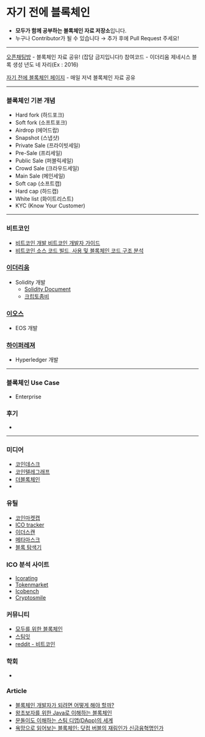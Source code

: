 # 자기 전에 블록체인
- **모두가 함께 공부하는 블록체인 자료 저장소**입니다.
- 누구나 Contributor가 될 수 있습니다 → 추가 후에 Pull Request 주세요!

------

[오픈채팅방](https://open.kakao.com/o/gsSD41jb) -  블록체인 자료 공유! (잡담 금지입니다!)
참여코드 - 이더리움 제네시스 블록 생성 년도 네 자리(Ex : 2016)

[자기 전에 블록체인 페이지](https://www.facebook.com/자기-전에-블록체인-1836603959779151) - 매일 저녁 블록체인 자료 공유



-------------

### 블록체인 기본 개념

- Hard fork (하드포크)
- Soft fork (소프트포크)
- Airdrop (에어드랍)
- Snapshot (스냅샷)
- Private Sale (프라이빗세일)
- Pre-Sale (프리세일)
- Public Sale (퍼블릭세일)
- Crowd Sale (크라우드세일)
- Main Sale (메인세일)
- Soft cap (소프트캡)
- Hard cap (하드캡)
- White list (화이트리스트)
- KYC (Know Your Customer)



------------

### 비트코인

- [비트코인 개발 비트코인 개발자 가이드](https://wikidocs.net/book/1699)
- [비트코인 소스 코드 빌드, 사용 및 블록체인 코드 구조 분석](http://daddynkidsmakers.blogspot.com/2018/02/blog-post_22.html)



### [이더리움](https://www.ethereum.org/)

- Solidity 개발 
  - [Solidity Document](http://solidity.readthedocs.io/en/v0.4.24/)
  - [크립토좀비](https://cryptozombies.io/)



### [이오스](https://eos.io/)

- EOS 개발



### [하이퍼레져](https://www.hyperledger.org/)

- Hyperledger 개발



-----------

### 블록체인 Use Case

- Enterprise



### 후기

- 



------------

### 미디어

- [코인데스크](http://www.coindesk.com/)
- [코인텔레그래프](https://cointelegraph.com/)
- [더블록체인](http://theblockchain.kr/)
- 



### 유틸

- [코인마켓캡](https://coinmarketcap.com/)
- [ICO tracker](https://icotracker.net/)
- [이더스캔](https://etherscan.io/charts/)
- [메타마스크](https://metamask.io/)
- [블록 탐색기](https://www.blockchain.com/explorer)



### ICO 분석 사이트

- [Icorating](https://icorating.com/ko/)
- [Tokenmarket](https://tokenmarket.net)
- [Icobench](http://icobench.com/)
- [Cryptosmile](http://www.cryptosmile.com/)



### 커뮤니티

- [모두를 위한 블록체인](https://github.com/yunho0130/awesome-blockchain-kor)
- [스팀잇](https://steemit.com/)
- [reddit - 비트코인](https://www.reddit.com/r/Bitcoin/)



### 학회

- 



### Article
- [블록체인 개발자가 되려면 어떻게 해야 할까?](https://medium.com/%EC%95%8C%EC%93%B8%EC%8B%A0%EB%B8%94/%EB%B8%94%EB%A1%9D%EC%B2%B4%EC%9D%B8-%EA%B0%9C%EB%B0%9C%EC%9E%90%EA%B0%80-%EB%90%98%EB%A0%A4%EB%A9%B4-%EC%96%B4%EB%96%BB%EA%B2%8C-%ED%95%B4%EC%95%BC-%ED%95%A0%EA%B9%8C-tomjeong-e5783c9dad8f)
- [왕초보자를 위한 Java로 이해하는 블록체인](https://brunch.co.kr/@springboot/103)
- [문돌이도 이해하는 스팀 디앱(DApp)의 세계](https://steemit.com/kr/@project7/dapp)
- [욕망으로 읽어보는 블록체인: 닷컴 버블의 재림인가 신금융혁명인가](https://github.com/yunho0130/awesome-blockchain-kor/blob/master/media/reading-blockchain-via-desire.md)







<!--stackedit_data:
eyJoaXN0b3J5IjpbLTE4MzkwOTI4MTddfQ==
-->